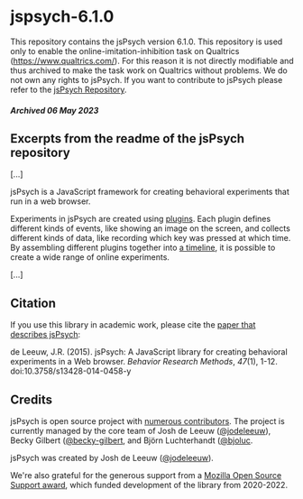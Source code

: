 # jspsych-6.1.0
This repository contains the jsPsych version 6.1.0. This repository is used only to enable the online-imitation-inhibition task on Qualtrics (https://www.qualtrics.com/). For this reason it is not directly modifiable and thus archived to make the task work on Qualtrics without problems. We do not own any rights to jsPsych. If you want to contribute to jsPsych please refer to the [jsPsych Repository](https://github.com/jspsych/jsPsych). 

##### Archived 06 May 2023

## Excerpts from the readme of the jsPsych repository

[...]

jsPsych is a JavaScript framework for creating behavioral experiments that run in a web browser. 

Experiments in jsPsych are created using [plugins](https://www.jspsych.org/7.3/overview/plugins/). Each plugin defines different kinds of events, like showing an image on the screen, and collects different kinds of data, like recording which key was pressed at which time. By assembling different plugins together into [a timeline](https://www.jspsych.org/7.3/overview/timeline/), it is possible to create a wide range of online experiments.

[...]

Citation
--------

If you use this library in academic work, please cite the [paper that describes jsPsych](http://link.springer.com/article/10.3758%2Fs13428-014-0458-y):

de Leeuw, J.R. (2015). jsPsych: A JavaScript library for creating behavioral experiments in a Web browser. *Behavior Research Methods*, _47_(1), 1-12. doi:10.3758/s13428-014-0458-y


Credits
-------

jsPsych is open source project with [numerous contributors](https://github.com/jspsych/jsPsych/graphs/contributors). The project is currently managed by the core team of Josh de Leeuw ([@jodeleeuw](https://github.com/jodeleeuw)), Becky Gilbert ([@becky-gilbert](https://github.com/becky-gilbert), and Björn Luchterhandt ([@bjoluc](https://github.com/bjoluc).

jsPsych was created by Josh de Leeuw ([@jodeleeuw](https://twitter.com/joshdeleeuw)).

We're also grateful for the generous support from a [Mozilla Open Source Support award](https://www.mozilla.org/en-US/moss/), which funded development of the library from 2020-2022.
